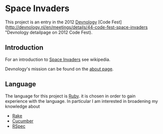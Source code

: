 Space Invaders
==============

This project is an entry in the 2012 [Devnology](http://devnology.nl/ "Devnology homepage")
[Code Fest](http://devnology.nl/en/meetings/details/44-code-fest-space-invaders "Devnology detailpage on 2012 Code Fest).

Introduction
------------

For an introduction to [Space Invaders](http://en.wikipedia.org/wiki/Space_Invaders "Wikipedia on Space Invaders") see
wikipedia.

Devnology's mission can be found on the [about page](http://devnology.nl/en/about-devnology "About Devnology").

Language
--------

The language for this project is [Ruby](http://www.ruby-lang.org/en/ "The Ruby website").
it is chosen in order to gain experience with the language. In
particular I am interested in broadening my knowledge about

* [Rake](http://rake.rubyforge.org/ "Documentation on Ruby Make")
* [Cucumber](http://cukes.info/ "Cucumber website")
* [RSpec](http://rspec.info/ "Documentation on RSPec")